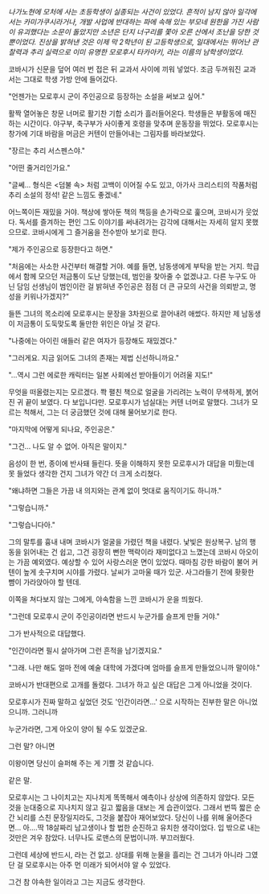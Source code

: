 

_나가노현에 모처에 사는 초등학생이 실종되는 사건이 있었다. 흔적이 남지 않아 일각에서는 카미가쿠시라거나, 개발 사업에 반대하는 파에 속해 있는 부모네 원한을 가진 사람이 유괴했다는 소문이 돌았지만 소년은 단지 너구리를 쫓아 오른 산에서 조난을 당한 것 뿐이었다. 진상을 밝혀낸 것은 이제 막 2학년이 된 고등학생으로, 일대에서는 뛰어난 관찰력과 추리 실력으로 이미 유명한 모로후시 타카아키, 라는 이름의 남학생이었다._

코바시가 신문을 덮어 여러 번 접은 뒤 교과서 사이에 끼워 넣었다. 조금 두꺼워진 교과서는 그대로 학생 가방 안에 들어갔다.

"언젠가는 모로후시 군이 주인공으로 등장하는 소설을 써보고 싶어."

활짝 열어놓은 창문 너머로 활기찬 기합 소리가 흘러들어온다. 학생들은 부활동에 매진하는 시간이다. 야구부, 축구부가 사이좋게 호령을 맞추며 운동장을 뛰었다. 모로후시는 창가에 기대 바람을 머금은 커텐이 만들어내는 그림자를 바라보았다.

"장르는 추리 서스펜스야."

"어떤 줄거리인가요."

"글쎄... 형식은 <덤불 속> 처럼 고백이 이어질 수도 있고, 아가사 크리스티의 작품처럼 추리 소설의 정석! 같은 느낌도 좋겠네."

어느쪽이든 재밌을 거야. 책상에 쌓아둔 책의 책등을 손가락으로 훑으며, 코바시가 웃었다. 독서를 즐겨하는 편인 그도 이야기를 써내려가는 감각에 대해서는 자세히 알지 못했으므로. 코바시에게 그 즐거움을 전수받아 보기로 한다.

"제가 주인공으로 등장한다고 하면."

"처음에는 사소한 사건부터 해결할 거야. 예를 들면, 남동생에게 부탁을 받는 거지. 학급에서 함께 모으던 저금통이 도난 당했는데, 범인을 찾아줄 수 없겠냐고. 다른 누구도 아닌 담임 선생님이 범인이란 걸 밝혀낸 주인공은 점점 더 큰 규모의 사건을 의뢰받고, 명성을 키워나가겠지?"

들뜬 그녀의 목소리에 모로후시는 문장을 3차원으로 끌어내려 애썼다. 하지만 제 남동생이 저금통이 도둑맞도록 둘만한 위인은 아닐 것 같다.

"나중에는 아이린 애들러 같은 여자가 등장해도 재밌겠다."

"그러게요. 지금 읽어도 그녀의 존재는 제법 신선하니까요."

"...역시 그런 에로한 캐릭터는 일본 사회에선 받아들이기 어려울 지도!"

무엇을 떠올렸는지는 모르겠다. 쫙 펼친 책으로 얼굴을 가리려는 노력이 무색하게, 붉어진 귀 끝이 보였다. 다 보입니다만. 모로후시가 넘실대는 커텐 너머로 말했다. 그녀가 모르는 척해서, 그는 더 궁금했던 것에 대해 물어보기로 한다.

"마지막에 어떻게 되나요, 주인공은."

"그건... 나도 알 수 없어. 아직은 말이지."

음성이 한 번, 종이에 반사돼 들린다. 뜻을 이해하지 못한 모로후시가 대답을 미뤘는데 못 들었다 생각한 건지 그녀가 약간 더 크게 소리쳤다.

"왜냐하면 그들은 가끔 내 의지와는 관계 없이 멋대로 움직이기도 하니까."

"그렇습니까."

"그렇습니다아."

그의 말투를 흉내 내며 코바시가 얼굴을 가렸던 책을 내렸다. 낯빛은 원상복구. 남의 행동을 읽어내는 건 쉽고, 그건 굉장히 뻔한 맥락이라 재미없다고 느꼈는데 코바시 아오이는 가끔 예외였다. 예상할 수 있어 사랑스러운 면이 있었다. 때마침 강한 바람이 불어 커텐이 높게 솟구치며 시야를 가렸다. 날씨가 고마울 때가 있군. 사그라들기 전에 홧홧한 뺨이 가라앉아야 할 텐데.

이쪽을 쳐다보지 않는 그에게, 야속함을 느낀 코바시가 운을 띄웠다.

"그런데 모로후시 군이 주인공이라면 반드시 누군가를 슬프게 만들 거야."

그가 반사적으로 대답했다.

"인간이라면 필시 살아가며 그런 흔적을 남기겠지요."

"그래. 나만 해도 얼마 전에 예술 대학에 가겠다며 엄마를 슬프게 만들었으니까 말이야."

코바시가 반대편으로 고개를 돌렸다. 그녀가 하고 싶은 대답은 그게 아니었을 것이다.

모로후시가 진짜 말하고 싶었던 것도 '인간이라면...' 으로 시작하는 진부한 말은 아니었으니까. 그러니까

누군가라면, 그게 아오이 양이 될 수도 있겠군요.

그런 말? 아니면

이왕이면 당신이 슬퍼해 주는 게 기쁠 것 같습니다.

같은 말.

모로후시는 그 나이치고는 지나치게 똑똑해서 예측이나 상상에 의존하지 않았다. 모든 것을 눈대중으로 지나치지 않고 길고 짧음을 대보는 게 습관이었다. 그래서 번뜩 짧은 순간 뇌리를 스친 문장일지라도, 그것을 붙잡아 재어보았다. 당신이 나를 위해 울어준다면... 아....딱 18살짜리 남고생이나 할 법한 순진하고 유치한 생각이었다. 입 밖으로 내는 것만은 겨우 참았다. 너무나도 로맨스의 문법이니까. 부끄러웠다.

그런데 세상에 반드시, 라는 건 없고. 상대를 위해 눈물을 흘리는 건 그녀가 아니라 그였단 걸 모로후시는 아주 먼 미래가 되어서야 알 수 있었다.

그건 참 야속한 일이라고 그는 지금도 생각한다.










&nbsp;
&nbsp;
&nbsp;